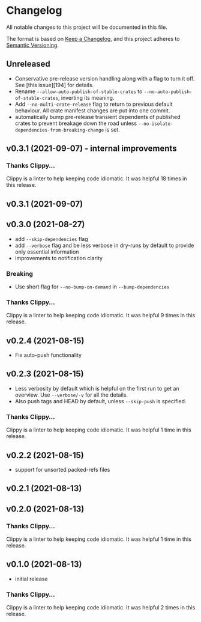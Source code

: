 # Changelog

All notable changes to this project will be documented in this file.

The format is based on [Keep a Changelog](https://keepachangelog.com/en/1.0.0/),
and this project adheres to [Semantic Versioning](https://semver.org/spec/v2.0.0.html).

## Unreleased

- Conservative pre-release version handling along with a flag to turn it off. See [this issue][194] for details.
- Rename `--allow-auto-publish-of-stable-crates` to `--no-auto-publish-of-stable-crates`, inverting its meaning.
- Add `--no-multi-crate-release` flag to return to previous default behaviour. All crate manifest changes are put into one commit.
- automatically bump pre-release transient dependents of published crates to prevent breakage down the road unless 
  `--no-isolate-dependencies-from-breaking-change` is set.

## v0.3.1 (2021-09-07) - internal improvements
### Thanks Clippy…

Clippy is a linter to help keeping code idiomatic. It was helpful 18 times in this release.


## v0.3.1 (2021-09-07)


## v0.3.0 (2021-08-27)

- add `--skip-dependencies` flag
- add `--verbose` flag and be less verbose in dry-runs by default to provide only essential information
- improvements to notification clarity

### Breaking

- Use short flag for `--no-bump-on-demand` in `--bump-dependencies`

### Thanks Clippy…

Clippy is a linter to help keeping code idiomatic. It was helpful 9 times in this release.


## v0.2.4 (2021-08-15)

- Fix auto-push functionality



## v0.2.3 (2021-08-15)

- Less verbosity by default which is helpful on the first run to get an overview. Use `--verbose/-v` for all the details.
- Also push tags and HEAD by default, unless `--skip-push` is specified.

### Thanks Clippy…

Clippy is a linter to help keeping code idiomatic. It was helpful 1 time in this release.


## v0.2.2 (2021-08-15)

- support for unsorted packed-refs files



## v0.2.1 (2021-08-13)


## v0.2.0 (2021-08-13)

### Thanks Clippy…

Clippy is a linter to help keeping code idiomatic. It was helpful 1 time in this release.


## v0.1.0 (2021-08-13)

- initial release
### Thanks Clippy…

Clippy is a linter to help keeping code idiomatic. It was helpful 2 times in this release.


